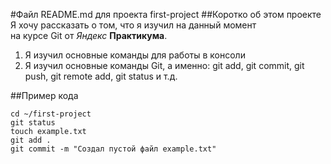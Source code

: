 #Файл README.md для проекта first-project
##Коротко об этом проекте
Я хочу рассказать о том, что я изучил на данный момент  
на курсе Git от *Яндекс* **Практикума**.

1. Я изучил основные команды для работы в консоли
2. Я изучил основные команды Git, а именно: git add, git commit, git push, git remote add, git status и т.д.

##Пример кода
```git
cd ~/first-project
git status
touch example.txt
git add .
git commit -m "Создал пустой файл example.txt"
```